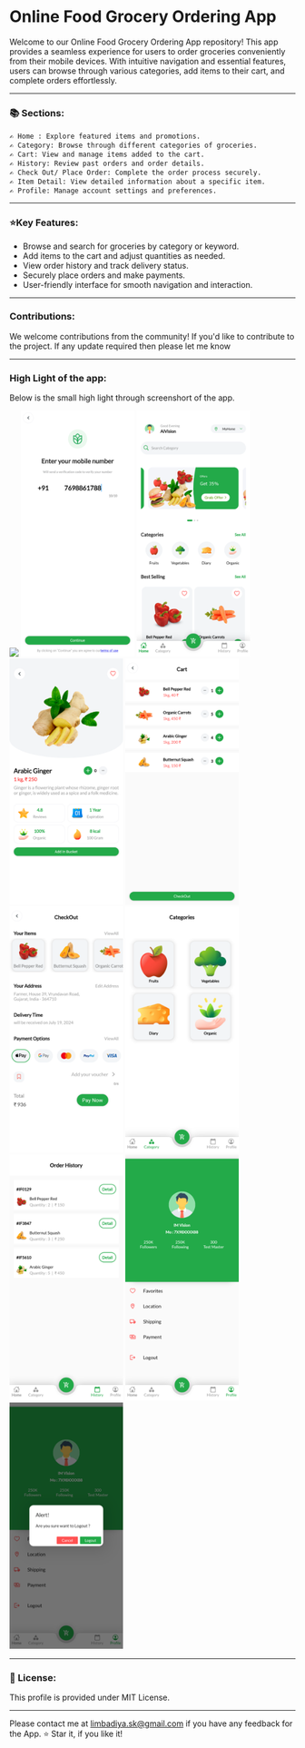 # Online Food Grocery Ordering App


<p>Welcome to our Online Food Grocery Ordering App repository! This app provides a seamless experience for users to order groceries conveniently from their mobile devices. With intuitive navigation and essential features, users can browse through various categories, add items to their cart, and complete orders effortlessly. </p>

---

<h3>📚 Sections: </h3>


    ✍️ Home : Explore featured items and promotions.
    ✍️ Category: Browse through different categories of groceries.
    ✍️ Cart: View and manage items added to the cart.
    ✍️ History: Review past orders and order details.
    ✍️ Check Out/ Place Order: Complete the order process securely.
    ✍️ Item Detail: View detailed information about a specific item.
    ✍️ Profile: Manage account settings and preferences.
---
<h3>⭐Key Features:</h3>

- Browse and search for groceries by category or keyword.
- Add items to the cart and adjust quantities as needed.
- View order history and track delivery status.
- Securely place orders and make payments.
- User-friendly interface for smooth navigation and interaction.

---
<h3>Contributions: </h3>
<p>We welcome contributions from the community! If you'd like to contribute to the project. If any update required then please let me know</p>

---
<h3>High Light of the app: </h3>
<p>Below is the small high light through screenshort of the app.</p>
<p float="left">
  <img src="https://github.com/aivision369/Food-Grocery/blob/main/screenshort/pro_fg_1" width="200" />
  <img src="https://github.com/aivision369/Food-Grocery/blob/main/screenshort/pro_fg_2.png" width="200" /> 
  <img src="https://github.com/aivision369/Food-Grocery/blob/main/screenshort/pro_fg_3.png" width="200" />
  <img src="https://github.com/aivision369/Food-Grocery/blob/main/screenshort/pro_fg_4.png" width="200" />
  <img src="https://github.com/aivision369/Food-Grocery/blob/main/screenshort/pro_fg_5.png" width="200" /> 
  <img src="https://github.com/aivision369/Food-Grocery/blob/main/screenshort/pro_fg_6.png" width="200" />
  <img src="https://github.com/aivision369/Food-Grocery/blob/main/screenshort/pro_fg_7.png" width="200" />
  <img src="https://github.com/aivision369/Food-Grocery/blob/main/screenshort/pro_fg_8.png" width="200" />
  <img src="https://github.com/aivision369/Food-Grocery/blob/main/screenshort/pro_fg_9.png" width="200" />
  <img src="https://github.com/aivision369/Food-Grocery/blob/main/screenshort/pro_fg_10.png" width="200" />
</p>



---
<h3>📄 License: </h3>

This profile is provided under MIT License. 

---
Please contact me at limbadiya.sk@gmail.com if you have any feedback for the App. ⭐ Star it, if you like it!
